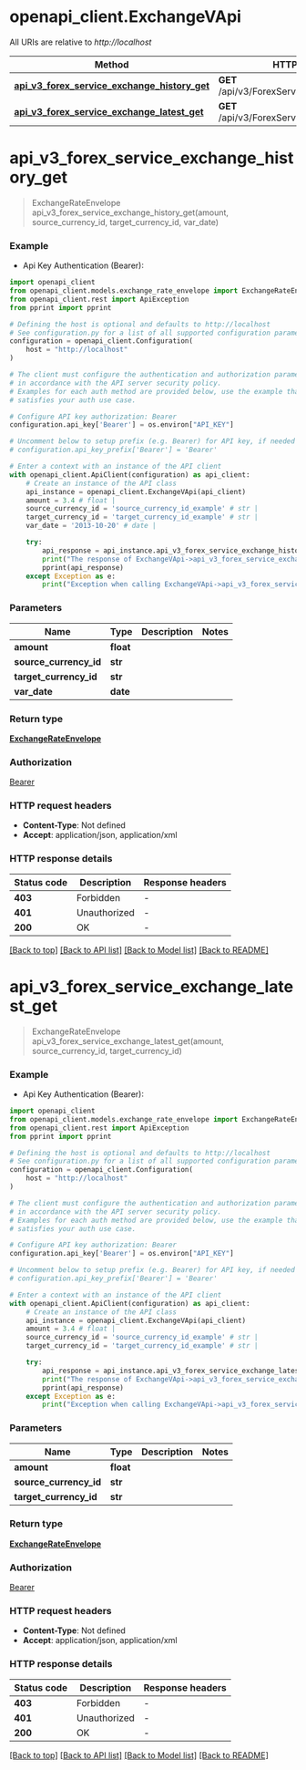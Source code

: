 # openapi_client.ExchangeVApi

All URIs are relative to *http://localhost*

Method | HTTP request | Description
------------- | ------------- | -------------
[**api_v3_forex_service_exchange_history_get**](ExchangeVApi.md#api_v3_forex_service_exchange_history_get) | **GET** /api/v3/ForexService/Exchange/History | 
[**api_v3_forex_service_exchange_latest_get**](ExchangeVApi.md#api_v3_forex_service_exchange_latest_get) | **GET** /api/v3/ForexService/Exchange/Latest | 


# **api_v3_forex_service_exchange_history_get**
> ExchangeRateEnvelope api_v3_forex_service_exchange_history_get(amount, source_currency_id, target_currency_id, var_date)



### Example

* Api Key Authentication (Bearer):

```python
import openapi_client
from openapi_client.models.exchange_rate_envelope import ExchangeRateEnvelope
from openapi_client.rest import ApiException
from pprint import pprint

# Defining the host is optional and defaults to http://localhost
# See configuration.py for a list of all supported configuration parameters.
configuration = openapi_client.Configuration(
    host = "http://localhost"
)

# The client must configure the authentication and authorization parameters
# in accordance with the API server security policy.
# Examples for each auth method are provided below, use the example that
# satisfies your auth use case.

# Configure API key authorization: Bearer
configuration.api_key['Bearer'] = os.environ["API_KEY"]

# Uncomment below to setup prefix (e.g. Bearer) for API key, if needed
# configuration.api_key_prefix['Bearer'] = 'Bearer'

# Enter a context with an instance of the API client
with openapi_client.ApiClient(configuration) as api_client:
    # Create an instance of the API class
    api_instance = openapi_client.ExchangeVApi(api_client)
    amount = 3.4 # float | 
    source_currency_id = 'source_currency_id_example' # str | 
    target_currency_id = 'target_currency_id_example' # str | 
    var_date = '2013-10-20' # date | 

    try:
        api_response = api_instance.api_v3_forex_service_exchange_history_get(amount, source_currency_id, target_currency_id, var_date)
        print("The response of ExchangeVApi->api_v3_forex_service_exchange_history_get:\n")
        pprint(api_response)
    except Exception as e:
        print("Exception when calling ExchangeVApi->api_v3_forex_service_exchange_history_get: %s\n" % e)
```



### Parameters


Name | Type | Description  | Notes
------------- | ------------- | ------------- | -------------
 **amount** | **float**|  | 
 **source_currency_id** | **str**|  | 
 **target_currency_id** | **str**|  | 
 **var_date** | **date**|  | 

### Return type

[**ExchangeRateEnvelope**](ExchangeRateEnvelope.md)

### Authorization

[Bearer](../README.md#Bearer)

### HTTP request headers

 - **Content-Type**: Not defined
 - **Accept**: application/json, application/xml

### HTTP response details

| Status code | Description | Response headers |
|-------------|-------------|------------------|
**403** | Forbidden |  -  |
**401** | Unauthorized |  -  |
**200** | OK |  -  |

[[Back to top]](#) [[Back to API list]](../README.md#documentation-for-api-endpoints) [[Back to Model list]](../README.md#documentation-for-models) [[Back to README]](../README.md)

# **api_v3_forex_service_exchange_latest_get**
> ExchangeRateEnvelope api_v3_forex_service_exchange_latest_get(amount, source_currency_id, target_currency_id)



### Example

* Api Key Authentication (Bearer):

```python
import openapi_client
from openapi_client.models.exchange_rate_envelope import ExchangeRateEnvelope
from openapi_client.rest import ApiException
from pprint import pprint

# Defining the host is optional and defaults to http://localhost
# See configuration.py for a list of all supported configuration parameters.
configuration = openapi_client.Configuration(
    host = "http://localhost"
)

# The client must configure the authentication and authorization parameters
# in accordance with the API server security policy.
# Examples for each auth method are provided below, use the example that
# satisfies your auth use case.

# Configure API key authorization: Bearer
configuration.api_key['Bearer'] = os.environ["API_KEY"]

# Uncomment below to setup prefix (e.g. Bearer) for API key, if needed
# configuration.api_key_prefix['Bearer'] = 'Bearer'

# Enter a context with an instance of the API client
with openapi_client.ApiClient(configuration) as api_client:
    # Create an instance of the API class
    api_instance = openapi_client.ExchangeVApi(api_client)
    amount = 3.4 # float | 
    source_currency_id = 'source_currency_id_example' # str | 
    target_currency_id = 'target_currency_id_example' # str | 

    try:
        api_response = api_instance.api_v3_forex_service_exchange_latest_get(amount, source_currency_id, target_currency_id)
        print("The response of ExchangeVApi->api_v3_forex_service_exchange_latest_get:\n")
        pprint(api_response)
    except Exception as e:
        print("Exception when calling ExchangeVApi->api_v3_forex_service_exchange_latest_get: %s\n" % e)
```



### Parameters


Name | Type | Description  | Notes
------------- | ------------- | ------------- | -------------
 **amount** | **float**|  | 
 **source_currency_id** | **str**|  | 
 **target_currency_id** | **str**|  | 

### Return type

[**ExchangeRateEnvelope**](ExchangeRateEnvelope.md)

### Authorization

[Bearer](../README.md#Bearer)

### HTTP request headers

 - **Content-Type**: Not defined
 - **Accept**: application/json, application/xml

### HTTP response details

| Status code | Description | Response headers |
|-------------|-------------|------------------|
**403** | Forbidden |  -  |
**401** | Unauthorized |  -  |
**200** | OK |  -  |

[[Back to top]](#) [[Back to API list]](../README.md#documentation-for-api-endpoints) [[Back to Model list]](../README.md#documentation-for-models) [[Back to README]](../README.md)

